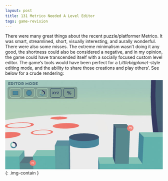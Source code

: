 ```yaml
---
layout: post
title: 131 Metrico Needed A Level Editor
tags: game-revision
---
```

There were many great things about the recent puzzle/platformer Metrico.  It was smart, streamlined, short, visually interesting, and aurally wonderful.  There were also some misses.  The extreme minimalism wasn’t doing it any good, the shortness could also be considered a negative, and in my opinion, the game could have transcended itself with a socially focused custom level editor.  The game’s tools would have been perfect for a *Littlebigplanet*-style editing mode, and the ability to share those creations and play others’.  See below for a crude rendering:

![Metrico](/img/games/131_Metrico_Needed_A_Level_Editor.jpg "Metrico"){: .img-contain }